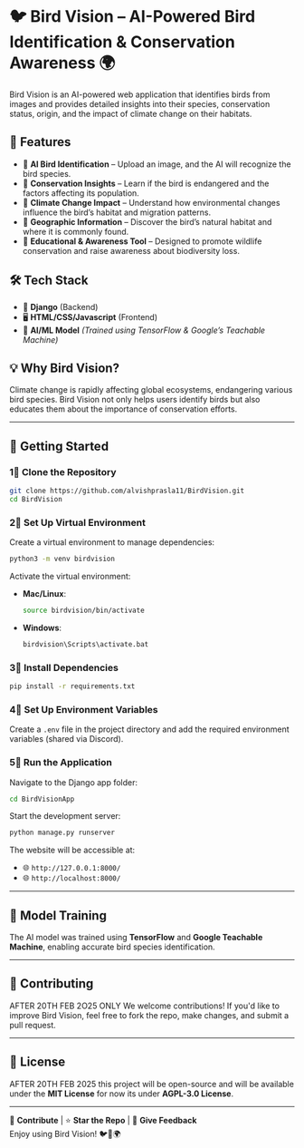 # 🐦 Bird Vision – AI-Powered Bird Identification & Conservation Awareness 🌍

Bird Vision is an AI-powered web application that identifies birds from images and provides detailed insights into their species, conservation status, origin, and the impact of climate change on their habitats.

## 🌟 Features

- 🔹 **AI Bird Identification** – Upload an image, and the AI will recognize the bird species.
- 🔹 **Conservation Insights** – Learn if the bird is endangered and the factors affecting its population.
- 🔹 **Climate Change Impact** – Understand how environmental changes influence the bird’s habitat and migration patterns.
- 🔹 **Geographic Information** – Discover the bird’s natural habitat and where it is commonly found.
- 🔹 **Educational & Awareness Tool** – Designed to promote wildlife conservation and raise awareness about biodiversity loss.

## 🛠️ Tech Stack

- 🚀 **Django** (Backend)
- 🖥️ **HTML/CSS/Javascript** (Frontend)
- 🧠 **AI/ML Model** *(Trained using TensorFlow & Google’s Teachable Machine)*

## 💡 Why Bird Vision?

Climate change is rapidly affecting global ecosystems, endangering various bird species. Bird Vision not only helps users identify birds but also educates them about the importance of conservation efforts.

---

## 🚀 Getting Started

### 1⃣ Clone the Repository

```sh
git clone https://github.com/alvishprasla11/BirdVision.git
cd BirdVision
```

### 2⃣ Set Up Virtual Environment

Create a virtual environment to manage dependencies:

```sh
python3 -m venv birdvision
```

Activate the virtual environment:

- **Mac/Linux**:
  ```sh
  source birdvision/bin/activate
  ```
- **Windows**:
  ```sh
  birdvision\Scripts\activate.bat
  ```

### 3⃣ Install Dependencies

```sh
pip install -r requirements.txt
```

### 4⃣ Set Up Environment Variables

Create a `.env` file in the project directory and add the required environment variables (shared via Discord).

### 5⃣ Run the Application

Navigate to the Django app folder:

```sh
cd BirdVisionApp
```

Start the development server:

```sh
python manage.py runserver
```

The website will be accessible at:
- 🌐 `http://127.0.0.1:8000/`
- 🌐 `http://localhost:8000/`

---

## 🧠 Model Training

The AI model was trained using **TensorFlow** and **Google Teachable Machine**, enabling accurate bird species identification.

---

## 🐝 Contributing

AFTER 20TH FEB 2O25 ONLY We welcome contributions! If you'd like to improve Bird Vision, feel free to fork the repo, make changes, and submit a pull request. 

---

## 🌟 License

AFTER 20TH FEB 2025 this project will be open-source and will be available under the **MIT License** for now its under **AGPL-3.0 License**. 

---

🚀 **Contribute** | ⭐ **Star the Repo** | 💬 **Give Feedback**  
Enjoy using Bird Vision! 🐦🌿🌍

